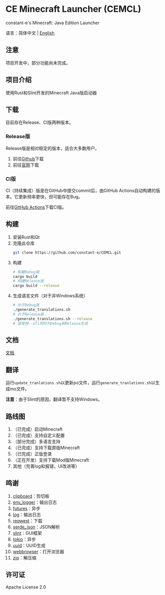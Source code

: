 # CE Minecraft Launcher (CEMCL)
constant-e's Minecraft: Java Edition Launcher

语言：简体中文 | [English](README_EN.md)

## 注意
项目开发中，部分功能尚未完成。

## 项目介绍
使用Rust和Slint开发的Minecraft Java版启动器

## 下载
目前存在Release、CI版两种版本。

### Release版
Release版是相对稳定的版本，适合大多数用户。
1. 前往[Github](https://github.com/constant-e/CEMCL/releases)下载
2. 前往[官网](https://constant-e.github.io/CEMCL/download.html)下载

### CI版
CI（持续集成）版是在GitHub中提交commit后，由GitHub Actions自动构建的版本。它更新频率更快，但可能存在Bug。

前往[GitHub Actions](https://github.com/constant-e/CEMCL/actions)下载CI版。

## 构建
1. 安装Rust和Qt
2. 克隆此仓库
   ```sh
   git clone https://github.com/constant-e/CEMCL.git
   ```
3. 构建
   ```sh
   # 构建Debug版
   cargo build
   # 构建Release版
   cargo build --release
   ```
4. 生成语言文件（对于非Windows系统）
   ```sh
   # 对于Debug版
   ./generate_translations.sh
   # 对于Release版
   ./generate_translations.sh --release
   # 或使用--all同时为Debug和Release生成
   ```

## 文档
[文档](https://constant-e.github.io/CEMCL/docs)

## 翻译
运行`update_tranlations.sh`以更新po文件，运行`generate_tranlations.sh`以生成mo文件。

**注意**：由于Slint的原因，翻译暂不支持Windows。

## 路线图
1. （已完成）启动Minecraft
2. （已完成）支持自定义配置
3. （部分完成）多语言支持
4. （已完成）支持下载原版Minecraft
5. （已完成）正版登录
6. （正在开发）支持下载Mod版Minecraft
7. 其他（完善log和报错，UI改进等）

## 鸣谢
1. [clipboard](https://crates.io/crates/clipboard)：剪切板
2. [env_logger](https://crates.io/crates/env_logger)：输出日志
3. [futures](https://crates.io/crates/futures)：异步
4. [log](https://crates.io/crates/log)：输出日志
5. [reqwest](https://crates.io/crates/reqwest)：下载
6. [serde_json](https://crates.io/crates/serde_json)：JSON解析
7. [slint](https://crates.io/crates/slint)：GUI框架
8. [tokio](https://crates.io/crates/tokio)：异步
9. [uuid](https://crates.io/crates/uuid)：UUID生成
10. [webbrowser](https://crates.io/crates/webbrowser)：打开浏览器
11. [zip](https://crates.io/crates/zip)：解压缩

## 许可证
Apache License 2.0
